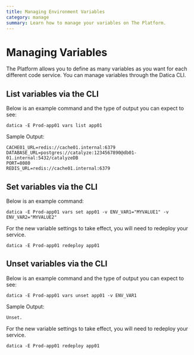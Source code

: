 ```yaml
---
title: Managing Environment Variables
category: manage
summary: Learn how to manage your variables on The Platform.
---
```


# Managing Variables

The Platform allows you to define as many variables as you want for each different code service. You can manage variables through the Datica CLI.

## List variables via the CLI
Below is an example command and the type of output you can expect to see:

`datica -E Prod-app01 vars list app01`

Sample Output:

```
CACHE01_URL=redis://cache01.internal:6379
DATABASE_URL=postgres://catalyze:1234567890@db01-01.internal:5432/catalyzeDB
PORT=8080
REDIS_URL=redis://cache01.internal:6379
```

## Set variables via the CLI
Below is an example command:

`datica -E Prod-app01 vars set app01 -v ENV_VAR1="MYVALUE1" -v ENV_VAR2="MYVALUE2"`

For the new variable settings to take effect, you will need to redeploy your service.

`datica -E Prod-app01 redeploy app01`

## Unset variables via the CLI
Below is an example command and the type of output you can expect to see:

`datica -E Prod-app01 vars unset app01 -v ENV_VAR1`

Sample Output:

`Unset.`

For the new variable settings to take effect, you will need to redeploy your service.

`datica -E Prod-app01 redeploy app01`
